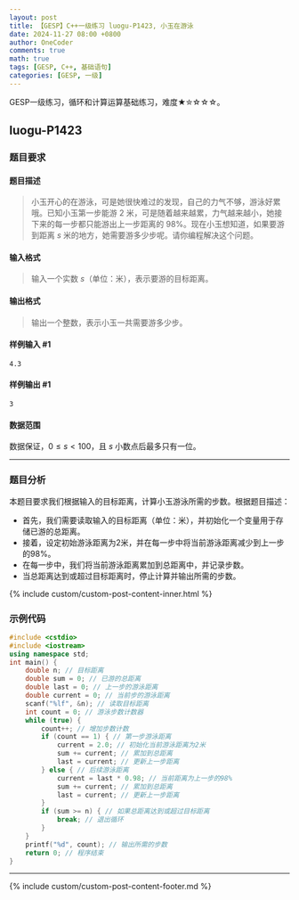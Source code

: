 ```yaml
---
layout: post
title: 【GESP】C++一级练习 luogu-P1423, 小玉在游泳
date: 2024-11-27 08:00 +0800
author: OneCoder
comments: true
math: true
tags: [GESP, C++, 基础语句]
categories: [GESP, 一级]
---
```

GESP一级练习，循环和计算运算基础练习，难度★✮☆☆☆。

<!--more-->

## luogu-P1423

### 题目要求

#### 题目描述

>小玉开心的在游泳，可是她很快难过的发现，自己的力气不够，游泳好累哦。已知小玉第一步能游 $2$ 米，可是随着越来越累，力气越来越小，她接下来的每一步都只能游出上一步距离的 $98\%$。现在小玉想知道，如果要游到距离 $s$ 米的地方，她需要游多少步呢。请你编程解决这个问题。

#### 输入格式

>输入一个实数 $s$（单位：米），表示要游的目标距离。

#### 输出格式

>输出一个整数，表示小玉一共需要游多少步。

#### 样例输入 #1

```console
4.3
```

#### 样例输出 #1

```console
3
```

#### 数据范围

数据保证，$0 \leq s < 100$，且 $s$ 小数点后最多只有一位。

---

### 题目分析

本题目要求我们根据输入的目标距离，计算小玉游泳所需的步数。根据题目描述：

- 首先，我们需要读取输入的目标距离（单位：米），并初始化一个变量用于存储已游的总距离。
- 接着，设定初始游泳距离为2米，并在每一步中将当前游泳距离减少到上一步的98%。
- 在每一步中，我们将当前游泳距离累加到总距离中，并记录步数。
- 当总距离达到或超过目标距离时，停止计算并输出所需的步数。

{% include custom/custom-post-content-inner.html %}

### 示例代码

```cpp
#include <cstdio>
#include <iostream>
using namespace std;
int main() {
    double n; // 目标距离
    double sum = 0; // 已游的总距离
    double last = 0; // 上一步的游泳距离
    double current = 0; // 当前步的游泳距离
    scanf("%lf", &n); // 读取目标距离
    int count = 0; // 游泳步数计数器
    while (true) {
        count++; // 增加步数计数
        if (count == 1) { // 第一步游泳距离
            current = 2.0; // 初始化当前游泳距离为2米
            sum += current; // 累加到总距离
            last = current; // 更新上一步距离
        } else { // 后续游泳距离
            current = last * 0.98; // 当前距离为上一步的98%
            sum += current; // 累加到总距离
            last = current; // 更新上一步距离
        }
        if (sum >= n) { // 如果总距离达到或超过目标距离
            break; // 退出循环
        }
    }
    printf("%d", count); // 输出所需的步数
    return 0; // 程序结束
}
```

---

{% include custom/custom-post-content-footer.md %}
